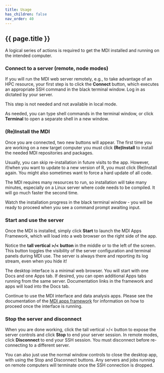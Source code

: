 ```yaml
---
title: Usage
has_children: false
nav_order: 40
---
```


## {{ page.title }}

A logical series of actions is required to get the
MDI installed and running on the intended computer.

### Connect to a server (remote, node modes)

If you will run the MDI web server remotely, e.g.,
to take advantage of an HPC resource, your first
step is to click the **Connect** button, which 
executes an appropriate SSH command in the black
terminal window.  Log in as dictated by your server.

This step is not needed and not available in local mode.

As needed, you can type shell commands in the terminal window,
or click **Terminal** to open a separate shell in a new window.

### (Re)Install the MDI

Once you are connected, two new buttons will appear.
The first time you are working on a new target computer 
you must click **(Re)Install** to install the needed MDI repositories
and packages.

Usually, you can skip re-installation in future visits to the app.
However, if/when you want to update to a new version of R, you must
click (Re)Install again. You might also sometimes want to
force a hard update of all code.

The MDI requires many resources to run, so installation 
will take many minutes, especially on a Linux server where code
needs to be compiled. It will go much faster the second time. 

Watch the installation progress in the black terminal window - 
you will be ready to proceed when you see a command prompt
awaiting input.

### Start and use the server

Once the MDI is installed, simply click **Start** to launch the 
MDI Apps Framework, which will load into a web browser on the right
side of the app.

Notice the **tall vertical >/< button** in the middle or to the
left of the screen. This button toggles the visibility of the server
configuration and terminal panels during MDI use. The server is always
there and reporting its log stream, even when you hide it!

The desktop interface is a minimal web browser. You will
start with one Docs and one Apps tab. If desired, you can open 
additional Apps tabs running from the same server. Documentation links
in the framework and apps will load into the Docs tab.

Continue to use the MDI interface and data analysis apps. Please see
the documentation of the 
[MDI apps framework](/mdi-apps-framework)
for information on how to proceed once the interface is running.

### Stop the server and disconnect

When you are done working, click the tall vertical >/< button
to expose the server controls and click **Stop** to end your 
server session. In remote modes, click **Disconnect**
to end your SSH session. You must disconnect before re-connecting
to a different server.

You can also just use the normal window controls to close the desktop app,
with using the Stop and Disconnect buttons.
Any servers and jobs running on remote computers will terminate
once the SSH connection is dropped. 
